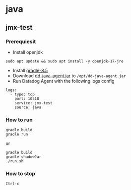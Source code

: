 # java
## jmx-test
### Prerequiesit
* Install openjdk
```
sudo apt update && sudo apt install -y openjdk-17-jre
```
* Install [gradle-8.5](https://gradle.org/)
* Download [dd-java-agent.jar](https://repo1.maven.org/maven2/com/datadoghq/dd-java-agent/) to `/opt/dd-java-agent.jar`
* Run Datadog Agent with the following logs config
```
logs:
  - type: tcp
    port: 10518
    service: jmx-test
    source: java
```

### How to run
```
gradle build
gradle run
```
or
```
gradle build
gradle shadowJar
./run.sh
```
### How to stop
```
Ctrl-c
```
